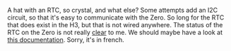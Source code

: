 A hat with an RTC, so crystal, and what else? Some attempts add an I2C circuit, so that it's easy to communicate with the Zero. So long for the RTC that does exist in the H3, but that is not wired anywhere.
The status of the RTC on the Zero is not really [clear](https://forum.armbian.com/topic/13137-orange-pi-zero-internal-rtc/) to me.
We should maybe have a look at [this documentation](https://epsilonrt.fr/2020/01/rtc-armbian/?doing_wp_cron=1608288451.0372149944305419921875).
Sorry, it's in french.

